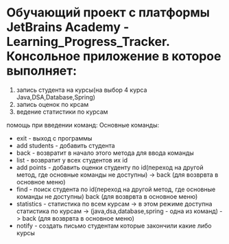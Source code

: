 # Обучающий проект с платформы JetBrains Academy - Learning_Progress_Tracker. Консольное приложение в которое выполняет: 
1) запись студента на курсы(на выбор 4 курса Java,DSA,Database,Spring)
2) запись оценок по крсам
3) ведение статистики по курсам

помощь при введении команд:
Основные команды: 
* exit - выход с программы
* add students - добавить студента
* back - возвратит в начало этого метода для ввода команды
* list - возвратит у всех студентов их id
* add points - добавить оценки студенту по id(переход на другой метод, где основные команды не доступны) -> back (для возврвта в основное меню)
* find - поиск студента по id(переход на другой метод, где основные команды не доступны) back (для возврвта в основное меню)
* statistics - статистика по всем курсам -> в этом режиме доступна статистика по курсам -> (java,dsa,database,spring - одна из команд) -> back (для возврвта в основное меню)
* notify - создать письмо студентам которые закончили какие либо курсы

